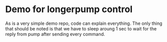 # Demo for longerpump control

As is a very simple demo repo, code can explain everything. The only thing that should be noted is that we have to sleep aroung 1 sec to wait for the reply from pump after sending every command.

